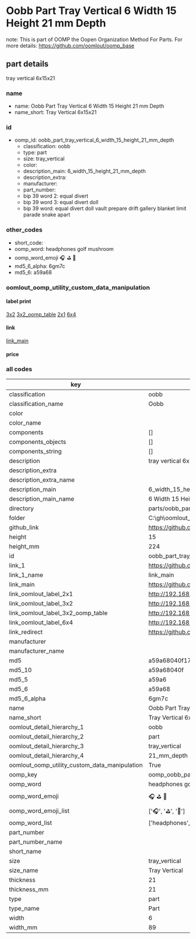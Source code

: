 # Oobb Part Tray Vertical 6 Width 15 Height 21 mm Depth  

note: This is part of OOMP the Oopen Organization Method For Parts. For more details: https://github.com/oomlout/oomp_base

##  part details
  



tray vertical 6x15x21



### name
* name: Oobb Part Tray Vertical 6 Width 15 Height 21 mm Depth
* name_short: Tray Vertical 6x15x21 
### id
* oomp_id: oobb_part_tray_vertical_6_width_15_height_21_mm_depth
  * classification: oobb
  * type: part
  * size: tray_vertical
  * color: 
  * description_main: 6_width_15_height_21_mm_depth
  * description_extra: 
  * manufacturer: 
  * part_number: 
  * bip 39 word 2: equal divert
  * bip 39 word 3: equal divert doll
  * bip 39 word: equal divert doll vault prepare drift gallery blanket limit parade snake apart

### other_codes
* short_code: 
* oomp_word: headphones golf mushroom
* oomp_word_emoji :headphones: :golf: :mushroom:
* md5_6_alpha: 6gm7c
* md5_6: a59a68






### oomlout_oomp_utility_custom_data_manipulation
#### label print
[3x2](http://192.168.1.245:1112/?label=oomp%206gm7c)
[3x2_oomp_table](http://192.168.1.108:1112/?label=oomp%206gm7c)
[2x1](http://192.168.1.242:1112/?label=oomp%206gm7c)
[6x4](http://192.168.1.55:1112/?label=oomp%206gm7c)    

#### link

[link_main](https://github.com/oomlout/oomlout_oobb_version_4_generated_parts/tree/main/navigation_oomp/oobb/part/tray_vertical/6_width_15_height_21_mm_depth/part)                              

#### price







### all codes 
| key | value |  
| --- | --- |  
| classification | oobb |  
| classification_name | Oobb |  
| color |  |  
| color_name |  |  
| components | [] |  
| components_objects | [] |  
| components_string | [] |  
| description | tray vertical 6x15x21 |  
| description_extra |  |  
| description_extra_name |  |  
| description_main | 6_width_15_height_21_mm_depth |  
| description_main_name | 6 Width 15 Height 21 mm Depth |  
| directory | parts/oobb_part_tray_vertical_6_width_15_height_21_mm_depth |  
| folder | C:\gh\oomlout_oobb_version_4_generated_parts\parts\oobb_part_tray_vertical_6_width_15_height_21_mm_depth |  
| github_link | https://github.com/oomlout/oomlout_oomp_part_src/tree/main/parts/oobb_part_tray_vertical_6_width_15_height_21_mm_depth |  
| height | 15 |  
| height_mm | 224 |  
| id | oobb_part_tray_vertical_6_width_15_height_21_mm_depth |  
| link_1 | https://github.com/oomlout/oomlout_oobb_version_4_generated_parts/tree/main/navigation_oomp/oobb/part/tray_vertical/6_width_15_height_21_mm_depth/part |  
| link_1_name | link_main |  
| link_main | https://github.com/oomlout/oomlout_oobb_version_4_generated_parts/tree/main/navigation_oomp/oobb/part/tray_vertical/6_width_15_height_21_mm_depth/part |  
| link_oomlout_label_2x1 | http://192.168.1.242:1112/?label=oomp%206gm7c |  
| link_oomlout_label_3x2 | http://192.168.1.245:1112/?label=oomp%206gm7c |  
| link_oomlout_label_3x2_oomp_table | http://192.168.1.108:1112/?label=oomp%206gm7c |  
| link_oomlout_label_6x4 | http://192.168.1.55:1112/?label=oomp%206gm7c |  
| link_redirect | https://github.com/oomlout/oomlout_oobb_version_4_generated_parts/tree/main/parts/oobb_tray_vertical_06_15_21 |  
| manufacturer |  |  
| manufacturer_name |  |  
| md5 | a59a68040f174be10b54ff1c814ff260 |  
| md5_10 | a59a68040f |  
| md5_5 | a59a6 |  
| md5_6 | a59a68 |  
| md5_6_alpha | 6gm7c |  
| name | Oobb Part Tray Vertical 6 Width 15 Height 21 mm Depth |  
| name_short | Tray Vertical 6x15x21  |  
| oomlout_detail_hierarchy_1 | oobb |  
| oomlout_detail_hierarchy_2 | part |  
| oomlout_detail_hierarchy_3 | tray_vertical |  
| oomlout_detail_hierarchy_4 | 21_mm_depth |  
| oomlout_oomp_utility_custom_data_manipulation | True |  
| oomp_key | oomp_oobb_part_tray_vertical_6_width_15_height_21_mm_depth |  
| oomp_word | headphones golf mushroom |  
| oomp_word_emoji | :headphones: :golf: :mushroom: |  
| oomp_word_emoji_list | [':headphones:', ':golf:', ':mushroom:'] |  
| oomp_word_list | ['headphones', 'golf', 'mushroom'] |  
| part_number |  |  
| part_number_name |  |  
| short_name |  |  
| size | tray_vertical |  
| size_name | Tray Vertical |  
| thickness | 21 |  
| thickness_mm | 21 |  
| type | part |  
| type_name | Part |  
| width | 6 |  
| width_mm | 89 |  
